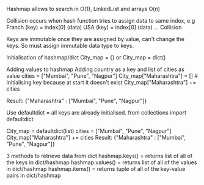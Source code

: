 Hashmap allows to search in O(1), LinkedList and arrays O(n)

Collision occurs when hash function tries to assign data to same index,
e.g Franch (key) = index[0] (data)
    USA (key) = index[0] (data) ... Collision

Keys are immutable once they are assigned by value, can't change the keys.
  So must assign immutable data type to keys.

Initialisation of hashmap/dict
  City_map = {} or City_map = dict()

Adding values to hashmap
  Adding country as a key and list of cities as value
  cities = ["Mumbai", "Pune", "Nagpur"]
  City_map["Maharashtra"] = []  # Initialising key because at start it doesn't exist
  City_map["Maharashtra"] += cities
  
  Result: {"Maharashtra" : ["Mumbai", "Pune", "Nagpur"]}

Use defaultdict = all keys are already initialised.
from collections import defaultdict

City_map = defaultdict(list)
cities = ["Mumbai", "Pune", "Nagpur"]
City_map["Maharashtra"] += cities
Result: {"Maharashtra" : ["Mumbai", "Pune", "Nagpur"]}

3 methods to retrieve data from dict
hashmap.keys() = returns list of all of the keys in dict/hashmap
hashmap.values() = returns list of all of the values in dict/hashmap
hashmap.items() = returns tuple of all of the key-value pairs in dict/hashmap
